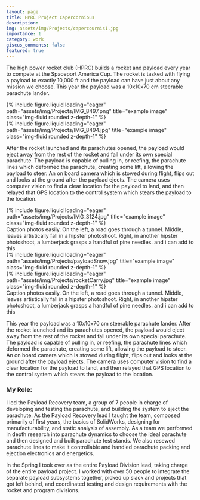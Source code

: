 ```yaml
---
layout: page
title: HPRC Project Capercornious
description:
img: assets/img/Projects/capercournis1.jpg
importance: 1
category: work
giscus_comments: false
featured: true 
---
```


<p>
The high power rocket club (HPRC) builds a rocket and payload every year to compete at the Spaceport America Cup. The rocket is tasked with flying a payload to exactly 10,000 ft and the payload can have just about any mission we choose. This year the payload was a 10x10x70 cm steerable parachute lander. 
</p>



<div class="row">
    <div class="col-sm mt-3 mt-md-0">
        {% include figure.liquid loading="eager" path="assets/img/Projects/IMG_8497.png" title="example image" class="img-fluid rounded z-depth-1" %}
        <div class="caption">
        </div>
    </div>
    <div class="col-sm mt-3 mt-md-0">
        {% include figure.liquid loading="eager" path="assets/img/Projects/IMG_8494.jpg" title="example image" class="img-fluid rounded z-depth-1" %}
    </div>
</div>


<p>
After the rocket launched and its parachutes opened, the payload would eject away from the rest of the rocket and fall under its own special parachute. The payload is capable of pulling in, or reefing, the parachute lines which deformed the parachute, creating some lift, allowing the payload to steer. An on board camera which is stowed during flight, flips out and looks at the ground after the payload ejects. The camera uses computer vision to find a clear location for the payload to land, and then relayed that GPS location to the control system which stears the payload to the location.
</p>


<div class="row">
    <div class="col-sm mt-3 mt-md-0">
        {% include figure.liquid loading="eager" path="assets/img/Projects/IMG_3124.jpg" title="example image" class="img-fluid rounded z-depth-1" %}
        <div class="caption">
            Caption photos easily. On the left, a road goes through a tunnel. Middle, leaves artistically fall in a hipster photoshoot. Right, in another hipster photoshoot, a lumberjack grasps a handful of pine needles. and i can add to this
        </div>
    </div>
    <div class="col-sm mt-3 mt-md-0">
        {% include figure.liquid loading="eager" path="assets/img/Projects/payloadSnow.jpg" title="example image" class="img-fluid rounded z-depth-1" %}
    </div>
    <div class="col-sm mt-3 mt-md-0">
        {% include figure.liquid loading="eager" path="assets/img/Projects/rocketCarry.jpg" title="example image" class="img-fluid rounded z-depth-1" %}
    </div>
</div>



<div class="caption">
    Caption photos easily. On the left, a road goes through a tunnel. Middle, leaves artistically fall in a hipster photoshoot. Right, in another hipster photoshoot, a lumberjack grasps a handful of pine needles. and i can add to this
</div>

This year the payload was a 10x10x70 cm steerable parachute lander. After the rocket launched and its parachutes opened, the payload would eject away from the rest of the rocket and fall under its own special parachute. The payload is capable of pulling in, or reefing, the parachute lines which deformed the parachute, creating some lift, allowing the payload to steer. An on board camera which is stowed during flight, flips out and looks at the ground after the payload ejects. The camera uses computer vision to find a clear location for the payload to land, and then relayed that GPS location to the control system which stears the payload to the location.


<h3>My Role:</h3>
I led the Payload Recovery team, a group of 7 people in charge of developing and testing the parachute, and building the system to eject the parachute. As the Payload Recovery lead I taught the team, composed primarily of first years, the basics of SolidWorks, designing for manufacturability, and static analysis of assembly. As a team we performed in depth research into parachute dynamics to choose the ideal parachute and then designed and built parachute test stands. We also resewed parachute lines to make it controllable and handled parachute packing and ejection electronics and energetics. 


In the Spring I took over as the entire Payload Division lead, taking charge of the entire payload project. I worked with over 50 people to integrate the separate payload subsystems together, picked up slack and projects that got left behind, and coordinated testing and design requirements with the rocket and program divisions. 



